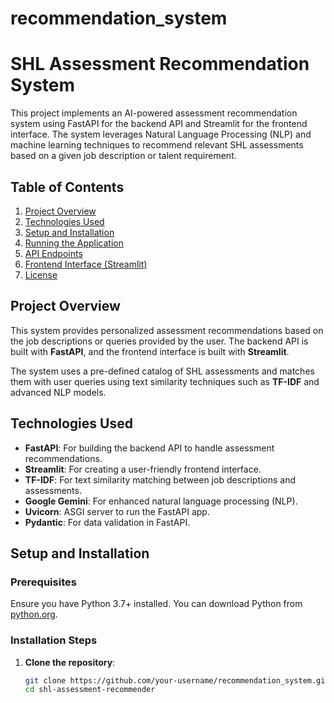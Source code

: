 # recommendation_system
# SHL Assessment Recommendation System

This project implements an AI-powered assessment recommendation system using FastAPI for the backend API and Streamlit for the frontend interface. The system leverages Natural Language Processing (NLP) and machine learning techniques to recommend relevant SHL assessments based on a given job description or talent requirement.

## Table of Contents

1. [Project Overview](#project-overview)
2. [Technologies Used](#technologies-used)
3. [Setup and Installation](#setup-and-installation)
4. [Running the Application](#running-the-application)
5. [API Endpoints](#api-endpoints)
6. [Frontend Interface (Streamlit)](#frontend-interface-streamlit)
7. [License](#license)

## Project Overview

This system provides personalized assessment recommendations based on the job descriptions or queries provided by the user. The backend API is built with **FastAPI**, and the frontend interface is built with **Streamlit**.

The system uses a pre-defined catalog of SHL assessments and matches them with user queries using text similarity techniques such as **TF-IDF** and advanced NLP models.

## Technologies Used

- **FastAPI**: For building the backend API to handle assessment recommendations.
- **Streamlit**: For creating a user-friendly frontend interface.
- **TF-IDF**: For text similarity matching between job descriptions and assessments.
- **Google Gemini**: For enhanced natural language processing (NLP).
- **Uvicorn**: ASGI server to run the FastAPI app.
- **Pydantic**: For data validation in FastAPI.

## Setup and Installation

### Prerequisites

Ensure you have Python 3.7+ installed. You can download Python from [python.org](https://www.python.org/).

### Installation Steps

1. **Clone the repository**:
   ```bash
   git clone https://github.com/your-username/recommendation_system.git
   cd shl-assessment-recommender


